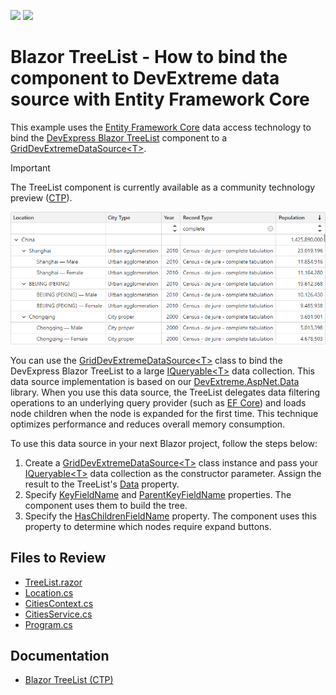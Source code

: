<!-- default badges list -->
[![](https://img.shields.io/badge/Open_in_DevExpress_Support_Center-FF7200?style=flat-square&logo=DevExpress&logoColor=white)](https://supportcenter.devexpress.com/ticket/details/T1234004)
[![](https://img.shields.io/badge/📖_How_to_use_DevExpress_Examples-e9f6fc?style=flat-square)](https://docs.devexpress.com/GeneralInformation/403183)
<!-- default badges end -->
# Blazor TreeList - How to bind the component to DevExtreme data source with Entity Framework Core

This example uses the [Entity Framework Core](https://learn.microsoft.com/en-us/ef/core/) data access technology to bind the [DevExpress Blazor TreeList](https://docs.devexpress.com/Blazor/404942/components/treelist) component to a [GridDevExtremeDataSource\<T>](https://docs.devexpress.com/Blazor/DevExpress.Blazor.GridDevExtremeDataSource-1).

> [!IMPORTANT]
> The TreeList component is currently available as a community technology preview ([CTP](https://www.devexpress.com/aboutus/pre-release.xml)).

![Bind DevExpress Blazor TreeList to DevExtreme Data Source](/image.png)

You can use the [GridDevExtremeDataSource\<T>](https://docs.devexpress.com/Blazor/DevExpress.Blazor.GridDevExtremeDataSource-1) class to bind the DevExpress Blazor TreeList to a large [IQueryable\<T>](https://docs.microsoft.com/en-us/dotnet/api/system.linq.iqueryable-1) data collection. This data source implementation is based on our [DevExtreme.AspNet.Data](https://github.com/DevExpress/DevExtreme.AspNet.Data) library. When you use this data source, the TreeList delegates data filtering operations to an underlying query provider (such as [EF Core](https://docs.microsoft.com/en-us/ef/core/)) and loads node children when the node is expanded for the first time. This technique optimizes performance and reduces overall memory consumption.

To use this data source in your next Blazor project, follow the steps below:

1. Create a [GridDevExtremeDataSource\<T>](https://docs.devexpress.com/Blazor/DevExpress.Blazor.GridDevExtremeDataSource-1) class instance and pass your [IQueryable\<T>](https://docs.microsoft.com/en-us/dotnet/api/system.linq.iqueryable-1) data collection as the constructor parameter. Assign the result to the TreeList's [Data](https://docs.devexpress.com/Blazor/DevExpress.Blazor.DxTreeList.Data) property.
2. Specify [KeyFieldName](https://docs.devexpress.com/Blazor/DevExpress.Blazor.DxTreeList.KeyFieldName) and [ParentKeyFieldName](https://docs.devexpress.com/Blazor/DevExpress.Blazor.DxTreeList.ParentKeyFieldName) properties. The component uses them to build the tree.
3. Specify the [HasChildrenFieldName](https://docs.devexpress.com/Blazor/DevExpress.Blazor.DxTreeList.HasChildrenFieldName) property. The component uses this property to determine which nodes require expand buttons.

## Files to Review

- [TreeList.razor](./CS/TreeListOnDemand/TreeListOnDemand/Components/Pages/TreeList.razor)
- [Location.cs](./CS/TreeListOnDemand/TreeListOnDemand/Data/Location.cs)
- [CitiesContext.cs](./CS/TreeListOnDemand/TreeListOnDemand/Data/CitiesContext.cs)
- [CitiesService.cs](./CS/TreeListOnDemand/TreeListOnDemand/Services/CitiesService.cs)
- [Program.cs](./CS/TreeListOnDemand/TreeListOnDemand/Program.cs)

## Documentation

- [Blazor TreeList (CTP)](https://docs.devexpress.com/Blazor/404942/components/treelist)
